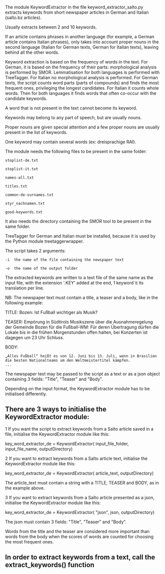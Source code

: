 The module KeywordExtractor in the file keyword_extractor_salto.py extracts keywords from short newspaper articles in German and Italian (salto.bz articles).

Usually extracts between 2 and 10 keywords.

If an article contains phrases in another language (for example, a German article contains Italian phrases), only takes into account proper nouns in the second language (Italian for German texts, German for Italian texts), leaving behind all the other words.

Keyword extraction is based on the frequency of words in the text. For German, it is based on the frequency of their parts: morphological analysis is performed by SMOR. Lemmatisation for both languages is performed with TreeTagger. For Italian no morphological analysis is performed. For German texts, the script counts word parts (parts of compounds) and finds the most frequent ones, privileging the longest candidates. For Italian it counts whole words. Then for both languages it finds words that often co-occur with the candidate keywords.

A word that is not present in the text cannot become its keyword.

Keywords may belong to any part of speech, but are usually nouns.

Proper nouns are given special attention and a few proper nouns are usually present in the list of keywords.

One keyword may contain several words (ex: dreisprachige RAI).


The module needs the following files to be present in the same folder:

    stoplist-de.txt

    stoplist-it.txt

    names-all.txt

    titles.txt

    common-de-surnames.txt

    styr_nachnamen.txt

    good-keywords.txt
        
It also needs the directory containing the SMOR tool to be present in the same folder.

TreeTagger for German and Italian must be installed, because it is used by the Python module treetaggerwrapper.


The script takes 2 arguments:

    -i  the name of the file containing the newspaper text

    -o  the name of the output folder


The extracted keywords are written to a text file of the same name as the input file, with the extension '.KEY' added at the end, 1 keyword \t its translation per line.


NB: The newspaper text must contain a title, a teaser and a body, like in the following example:


TITLE: Bozen: Ist Fußball wichtiger als Musik?

TEASER: Empörung in Südtirols Musikszene über die Ausnahmeregelung der Gemeinde Bozen für die Fußball-WM: Für deren Übertragung dürfen die Lokale bis in die frühen Morgenstunden offen halten, bei Konzerten ist dagegen um 23 Uhr Schluss. 

BODY: 
  
    „Alles Fußball“ heißt es von 12. Juni bis 13. Juli, wenn in Brasilien die besten Nationalteams um den Weltmeistertitel kämpfen.
    ...

The newspaper text may be passed to the script as a text or as a json object containing 3 fields: "Title", "Teaser" and "Body".

Depending on the input format, the KeywordExtractor module has to be initialised differently.

## There are 3 ways to initialise the KeywordExtractor module:

1 If you want the script to extract keywords from a Salto article saved in a file, initialise the KeywordExtractor module like this:

key_word_extractor_de = KeywordExtractor( input_file_folder, input_file_name, outputDirectory)

2 If you want to extract keywords from a Salto article text, initialise the KeywordExtractor module like this:

key_word_extractor_de = KeywordExtractor( article_text, outputDirectory)

The article_text must contain a string with a TITLE, TEASER and BODY, as in the example above.

3 If you want to extract keywords from a Salto article presented as a json, initialise the KeywordExtractor module like this:

key_word_extractor_de = KeywordExtractor( "json", json, outputDirectory)

The json must contain 3 fields: "Title", "Teaser" and "Body".


Words from the title and the teaser are considered more important than words from the body when the scores of words are counted for choosing the most frequent ones.

## In order to extract keywords from a text, call the extract_keywords() function


